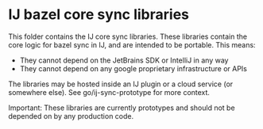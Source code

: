 # IJ bazel core sync libraries

This folder contains the IJ core sync libraries. These libraries contain the
core logic for bazel sync in IJ, and are intended to be portable. This means:

- They cannot depend on the JetBrains SDK or IntelliJ in any way
- They cannot depend on any google proprietary infrastructure or APIs

The libraries may be hosted inside an IJ plugin or a cloud service (or somewhere
else). See go/ij-sync-prototype for more context.

Important: These libraries are currently prototypes and should not be depended
on by any production code.
